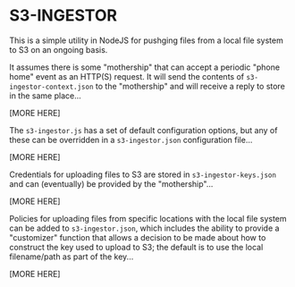 # S3-INGESTOR

This is a simple utility in NodeJS for pushging files from a local file system to S3 on an ongoing basis.

It assumes there is some "mothership" that can accept a periodic "phone home" event as an HTTP(S) request.
It will send the contents of `s3-ingestor-context.json` to the "mothership" and will receive a reply to store in the same place...

[MORE HERE]

The `s3-ingestor.js` has a set of default configuration options, but any of these can be overridden in a `s3-ingestor.json` configuration file...

[MORE HERE]

Credentials for uploading files to S3 are stored in `s3-ingestor-keys.json` and can (eventually) be provided by the "mothership"...

[MORE HERE]

Policies for uploading files from specific locations with the local file system can be added to `s3-ingestor.json`,
which includes the ability to provide a "customizer" function that allows a decision to be made about how to construct the key used to upload to S3;
the default is to use the local filename/path as part of the key...

[MORE HERE]